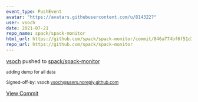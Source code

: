```yaml
---
event_type: PushEvent
avatar: "https://avatars.githubusercontent.com/u/814322?"
user: vsoch
date: 2021-07-21
repo_name: spack/spack-monitor
html_url: https://github.com/spack/spack-monitor/commit/846a774bf6f51d12ca105a50a7139bee70303e48
repo_url: https://github.com/spack/spack-monitor
---
```


<a href='https://github.com/vsoch' target='_blank'>vsoch</a> pushed to <a href='https://github.com/spack/spack-monitor' target='_blank'>spack/spack-monitor</a>

<small>adding dump for all data

Signed-off-by: vsoch <vsoch@users.noreply.github.com></small>

<a href='https://github.com/spack/spack-monitor/commit/846a774bf6f51d12ca105a50a7139bee70303e48' target='_blank'>View Commit</a>